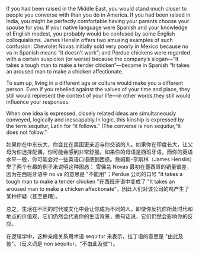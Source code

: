 If you had been raised in the Middle East, you would stand much closer to people you converse with than you do in America. If you had been raised in India, you might be perfectly comfortable having your parents choose your spouse for you. If your native language were Spanish and your knowledge of English modest, you probably would be confused by some English colloquialisms. James Henslin offers two amusing examples of such confusion: Chevrolet Novas initially sold very poorly in Mexico because no va in Spanish means “it doesn’t work”; and Perdue chickens were regarded with a certain suspicion (or worse) because the company’s slogan—”It takes a tough man to make a tender chicken”—became in Spanish “It takes an aroused man to make a chicken affectionate.

To sum up, living in a different age or culture would make you a different person. Even if you rebelled against the values of your time and
place, they still would represent the context of your life—in other words,they still would influence your responses.

When one idea is expressed, closely related ideas are simultaneously conveyed, logically and inescapably.In logic, this kinship is expressed
by the term sequitur, Latin for “it follows.” (The converse is non sequitur,“it does not follow.”



如果你在中东长大，你会比在美国更亲近与你交谈的人。如果你在印度长大，让父母为你选择配偶，你可能会感到非常舒服。如果你的母语是西班牙语，而你的英语水平一般，你可能会对一些英语口语感到困惑。詹姆斯-亨斯林（James Henslin）举了两个有趣的例子来说明这种困惑： 雪佛兰 Novas 最初在墨西哥的销量很差，因为在西班牙语中 no va 的意思是 "不能用"；Perdue 公司的口号 "It takes a tough man to make a tender chicken "在西班牙语中变成了 "It takes an aroused man to make a chicken affectionate"，因此人们对该公司的鸡产生了某种怀疑（甚至更糟）。

总之，生活在不同的时代或文化中会让你成为不同的人。即使你反抗你所处时代和地点的价值观，它们仍然会代表你的生活背景，换句话说，它们仍然会影响你的反应。

在逻辑学中，这种亲缘关系用术语 sequitur 来表示，拉丁语的意思是 "由此及彼"。（反义词是 non sequitur，"不由此及彼"）。